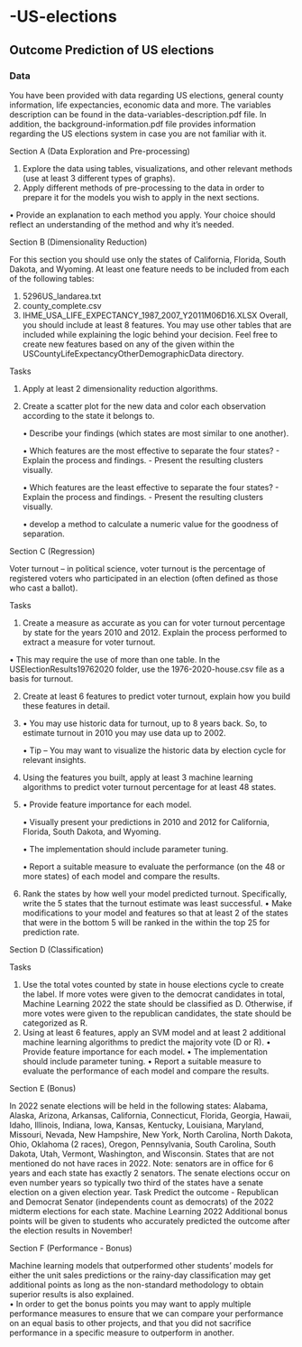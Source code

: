 # -US-elections
## Outcome Prediction of US elections

### Data

You have been provided with data regarding US elections, general county information, life expectancies, economic data and more. The variables description can be found in the data-variables-description.pdf file. In addition, the background-information.pdf file provides information regarding the US elections system in case you are not familiar with it.   

Section A (Data Exploration and Pre-processing)

1. Explore the data using tables, visualizations, and other relevant methods (use at least 3 different types of graphs). 
2. Apply different methods of pre-processing to the data in order to prepare it for the models you wish to apply in the next sections. 

• Provide an explanation to each method you apply. Your choice should reflect an understanding of the method and why it’s needed.   

Section B (Dimensionality Reduction) 

For this section you should use only the states of California, Florida, South Dakota, and Wyoming. At least one feature needs to be included from each of the following tables: 
1. 5296US_landarea.txt 
2. county_complete.csv 
3. IHME_USA_LIFE_EXPECTANCY_1987_2007_Y2011M06D16.XLSX Overall, you should include at least 8 features.  You may use other tables that are included while explaining the logic behind your decision. Feel free to create new features based on any of the given within the USCountyLifeExpectancyOtherDemographicData directory. 

Tasks 
1. Apply at least 2 dimensionality reduction algorithms.
2. Create a scatter plot for the new data and color each observation according to the state it belongs to. 

    • Describe your findings (which states are most similar to one another). 
    
    • Which features are the most effective to separate the four states? - Explain the process and findings.  - Present the resulting clusters visually. 
    
    • Which features are the least effective to separate the four states?  - Explain the process and findings.  - Present the resulting clusters visually. 
    
    • develop a method to calculate a numeric value for the goodness of separation.   

Section C (Regression)

Voter turnout – in political science, voter turnout is the percentage of registered voters who participated in an election (often defined as those who cast a ballot). 

Tasks 

1. Create a measure as accurate as you can for voter turnout percentage by state for the years 2010 and 2012. Explain the process performed to extract a measure for voter turnout.  

  • This may require the use of more than one table. In the USElectionResults19762020 folder, use the 1976-2020-house.csv file as a basis for turnout.  

2. Create at least 6 features to predict voter turnout, explain how you build these features in detail.  
3. 
    • You may use historic data for turnout, up to 8 years back. So, to estimate turnout in 2010 you may use data up to 2002. 
    
    • Tip – You may want to visualize the historic data by election cycle for relevant insights.  

3. Using the features you built, apply at least 3 machine learning algorithms to predict voter turnout percentage for at least 48 states. 
4. 
    • Provide feature importance for each model. 
    
    • Visually present your predictions in 2010 and 2012 for California, Florida, South Dakota, and Wyoming. 
    
    • The implementation should include parameter tuning. 
    
    • Report a suitable measure to evaluate the performance (on the 48 or more states) of each model and compare the results. 

4. Rank the states by how well your model predicted turnout. Specifically, write the 5 states that the turnout estimate was least successful. 
    • Make modifications to your model and features so that at least 2 of the states that were in the bottom 5 will be ranked in the within the top 25 for prediction rate.  

Section D (Classification)

Tasks 
1. Use the total votes counted by state in house elections cycle to create the label. If more votes were given to the democrat candidates in total, Machine Learning 2022  the state should be classified as D. Otherwise, if more votes were given to the republican candidates, the state should be categorized as R. 
2. Using at least 6 features, apply an SVM model and at least 2 additional machine learning algorithms to predict the majority vote (D or R). 
  • Provide feature importance for each model. 
  • The implementation should include parameter tuning. 
  • Report a suitable measure to evaluate the performance of each model and compare the results.   

Section E (Bonus) 

In 2022 senate elections will be held in the following states:  Alabama, Alaska, Arizona, Arkansas, California, Connecticut,  Florida, Georgia, Hawaii, Idaho, Illinois, Indiana, Iowa, Kansas,  Kentucky, Louisiana, Maryland, Missouri, Nevada, New Hampshire,  New York, North Carolina, North Dakota, Ohio, Oklahoma (2 races),  Oregon, Pennsylvania, South Carolina, South Dakota, Utah,  Vermont, Washington, and Wisconsin.   States that are not mentioned do not have races in 2022.  Note: senators are in office for 6 years and each state has exactly 2 senators. The senate elections occur on even number years so typically two third of the states have a senate election on a given election year. Task Predict the outcome - Republican and Democrat Senator (independents count as democrats) of the 2022 midterm elections for each state.  Machine Learning 2022  Additional bonus points will be given to students who accurately predicted the outcome after the election results in November!  

Section F (Performance - Bonus) 

Machine learning models that outperformed other students’ models for either the unit sales predictions or the rainy-day classification may get additional points as long as the non-standard methodology to obtain superior results is also explained.  
  • In order to get the bonus points you may want to apply multiple performance measures to ensure that we can compare your performance on an equal basis to other projects, and that you did not sacrifice performance in a specific measure to outperform in another.  
